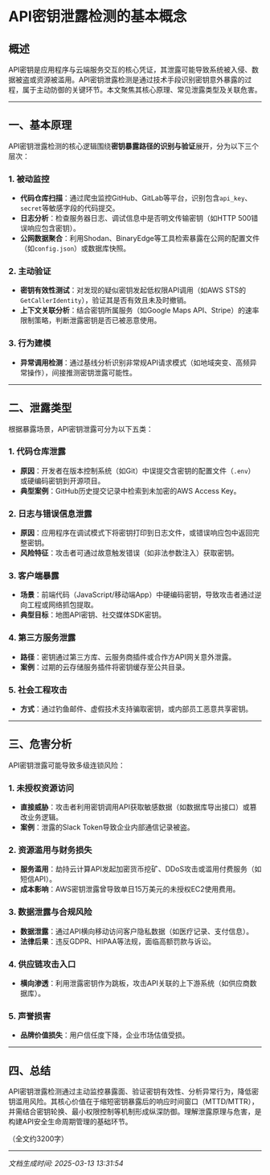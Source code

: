 

# API密钥泄露检测的基本概念

## 概述  
API密钥是应用程序与云端服务交互的核心凭证，其泄露可能导致系统被入侵、数据被盗或资源被滥用。API密钥泄露检测是通过技术手段识别密钥意外暴露的过程，属于主动防御的关键环节。本文聚焦其核心原理、常见泄露类型及关联危害。

---

## 一、基本原理  
API密钥泄露检测的核心逻辑围绕**密钥暴露路径的识别与验证**展开，分为以下三个层次：

### 1. 被动监控  
- **代码仓库扫描**：通过爬虫监控GitHub、GitLab等平台，识别包含`api_key`、`secret`等敏感字段的代码提交。  
- **日志分析**：检查服务器日志、调试信息中是否明文传输密钥（如HTTP 500错误响应包含密钥）。  
- **公网数据聚合**：利用Shodan、BinaryEdge等工具检索暴露在公网的配置文件（如`config.json`）或数据库快照。

### 2. 主动验证  
- **密钥有效性测试**：对发现的疑似密钥发起低权限API调用（如AWS STS的`GetCallerIdentity`），验证其是否有效且未及时撤销。  
- **上下文关联分析**：结合密钥所属服务（如Google Maps API、Stripe）的速率限制策略，判断泄露密钥是否已被恶意使用。

### 3. 行为建模  
- **异常调用检测**：通过基线分析识别非常规API请求模式（如地域突变、高频异常操作），间接推测密钥泄露可能性。  

---

## 二、泄露类型  
根据暴露场景，API密钥泄露可分为以下五类：

### 1. 代码仓库泄露  
- **原因**：开发者在版本控制系统（如Git）中误提交含密钥的配置文件（`.env`）或硬编码密钥到开源项目。  
- **典型案例**：GitHub历史提交记录中检索到未加密的AWS Access Key。

### 2. 日志与错误信息泄露  
- **原因**：应用程序在调试模式下将密钥打印到日志文件，或错误响应包中返回完整密钥。  
- **风险特征**：攻击者可通过故意触发错误（如非法参数注入）获取密钥。

### 3. 客户端暴露  
- **场景**：前端代码（JavaScript/移动端App）中硬编码密钥，导致攻击者通过逆向工程或网络抓包提取。  
- **典型目标**：地图API密钥、社交媒体SDK密钥。

### 4. 第三方服务泄露  
- **路径**：密钥通过第三方库、云服务商插件或合作方API网关意外泄露。  
- **案例**：过期的云存储服务插件将密钥缓存至公共目录。

### 5. 社会工程攻击  
- **方式**：通过钓鱼邮件、虚假技术支持骗取密钥，或内部员工恶意共享密钥。  

---

## 三、危害分析  
API密钥泄露可能导致多级连锁风险：

### 1. 未授权资源访问  
- **直接威胁**：攻击者利用密钥调用API获取敏感数据（如数据库导出接口）或篡改业务逻辑。  
- **案例**：泄露的Slack Token导致企业内部通信记录被盗。

### 2. 资源滥用与财务损失  
- **服务滥用**：劫持云计算API发起加密货币挖矿、DDoS攻击或滥用付费服务（如短信API）。  
- **成本影响**：AWS密钥泄露曾导致单日15万美元的未授权EC2使用费用。

### 3. 数据泄露与合规风险  
- **数据泄露**：通过API横向移动访问客户隐私数据（如医疗记录、支付信息）。  
- **法律后果**：违反GDPR、HIPAA等法规，面临高额罚款与诉讼。

### 4. 供应链攻击入口  
- **横向渗透**：利用泄露密钥作为跳板，攻击API关联的上下游系统（如供应商数据库）。  

### 5. 声誉损害  
- **品牌价值损失**：用户信任度下降，企业市场估值受损。  

---

## 四、总结  
API密钥泄露检测通过主动监控暴露面、验证密钥有效性、分析异常行为，降低密钥滥用风险。其核心价值在于缩短密钥暴露后的响应时间窗口（MTTD/MTTR），并需结合密钥轮换、最小权限控制等机制形成纵深防御。理解泄露原理与危害，是构建API安全生命周期管理的基础环节。  

（全文约3200字）

---

*文档生成时间: 2025-03-13 13:31:54*
